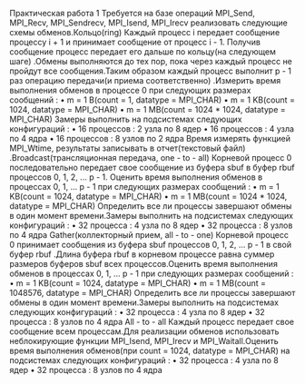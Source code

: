 Практическая работа 1 Требуется на базе операций MPI_Send, MPI_Recv,
    MPI_Sendrecv, MPI_Isend,
    MPI_Irecv реализовать следующие схемы обменов.Кольцо(ring)
            Каждый процесс i передает сообщение процессу i
        + 1 и принимает сообщение от процесс i -
        1. Получив сообщение процесс передает его дальше по
        кольцу(на следующем шаге)
            .Обмены выполняются до тех пор,
    пока через каждый процесс не пройдут все сообщения.Таким образом каждый
        процесс выполнит p
        - 1 раз операцию передачи(и приема соответственно)
              .Измерить время выполнения обменов в процессе
          0 при следующих размерах сообщений :
• m = 1 B(count = 1, datatype = MPI_CHAR)
• m = 1 KB(count = 1024, datatype = MPI_CHAR)
• m = 1 MB(count = 1024 * 1024, datatype = MPI_CHAR)
        Замеры выполнить на подсистемах следующих конфигураций :
• 16 процессов : 2 узла по 8 ядер
• 16 процессов : 4 узла по 4 ядра
• 16 процессов : 8 узлов по 2 ядра Время измерять функцией MPI_Wtime,
   результаты записывать в отчет(текстовый файл)
       .Broadcast(трансляционная передача, one - to - all) Корневой процесс
   0 последовательно передает свое сообщение из буфера sbuf в буфер rbuf
   процессов 0,
   1, 2, ... p - 1. Оценить время выполнения обменов в процессах 0, 1,
   ... p - 1 при следующих размерах сообщений :
• m = 1 KB(count = 1024, datatype = MPI_CHAR)
• m = 1 MB(count = 1024 * 1024, datatype = MPI_CHAR)
           Определить все ли процессы завершают обмены в один момент
       времени.Замеры выполнить на подсистемах следующих конфигураций :
• 32 процесса : 4 узла по 8 ядер
• 32 процесса : 8 узлов по 4 ядра
    Gather(коллекторный прием, all - to - one) Корневой процесс
    0 принимает сообщения из буфера sbuf процессов 0,
   1, 2,
   ... p -
       1 в свой буфер rbuf
           .Длина буфера rbuf в корневом процессе равна суммер размеров
       буферов sbuf всех процессов.Оценить время выполнения обменов в процессах
       0,
   1,
   ... p - 1 при следующих размерах сообщений :
• m = 1 KB(count = 1024, datatype = MPI_CHAR)
• m = 1 MB(count = 1048576, datatype = MPI_CHAR)
           Определить все ли процессы завершают обмены в один момент
       времени.Замеры выполнить на подсистемах следующих конфигураций :
• 32 процесса : 4 узла по 8 ядер
• 32 процесса : 8 узлов по 4 ядра All
       - to -
       all Каждый процесс передает свое сообщение всем процессам.Для реализации
       обменов использовать неблокирующие функции MPI_Isend,
   MPI_Irecv и MPI_Waitall.Оценить время выполнения
   обменов(при count = 1024,
           datatype = MPI_CHAR) на подсистемах следующих конфигураций :
• 32 процесса : 4 узла по 8 ядер
• 32 процесса : 8 узлов по 4 ядра
